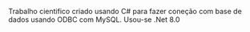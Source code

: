 Trabalho cientifico criado usando C# para fazer coneção com base de dados usando ODBC com MySQL.
Usou-se .Net 8.0
